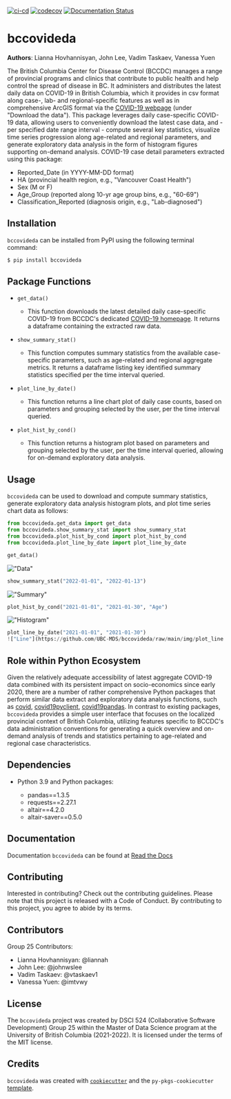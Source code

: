 [![ci-cd](https://github.com/UBC-MDS/bccovideda/actions/workflows/ci-cd.yml/badge.svg)](https://github.com/UBC-MDS/bccovideda/actions/workflows/ci-cd.yml)
[![codecov](https://codecov.io/github/UBC-MDS/bccovideda/branch/main/graph/badge.svg)](https://codecov.io/github/UBC-MDS/bccovideda)
[![Documentation Status](https://readthedocs.org/projects/bccovideda/badge/?version=latest)](https://bccovideda.readthedocs.io/en/latest/?badge=latest)
# bccovideda

**Authors**:  Lianna Hovhannisyan, John Lee, Vadim Taskaev, Vanessa Yuen

The British Columbia Center for Disease Control (BCCDC) manages a range of provincial programs and clinics that contribute to public health and help control the spread of disease in BC. It administers and distributes the latest daily data on COVID-19 in British Columbia, which it provides in csv format along case-, lab- and regional-specific features as well as in comprehensive ArcGIS format via the [COVID-19 webpage](http://www.bccdc.ca/health-info/diseases-conditions/covid-19/data) (under "Download the data"). This package leverages daily case-specific COVID-19 data, allowing users to conveniently download the latest case data, and - per specified date range interval - compute several key statistics, visualize time series progression along age-related and regional parameters, and generate exploratory data analysis in the form of histogram figures supporting on-demand analysis. COVID-19 case detail parameters extracted using this package: 
- Reported_Date (in YYYY-MM-DD format)
- HA (provincial health region, e.g., "Vancouver Coast Health")
- Sex (M or F)
- Age_Group (reported along 10-yr age group bins, e.g., "60-69")
- Classification_Reported (diagnosis origin, e.g., "Lab-diagnosed")

## Installation

`bccovideda` can be installed from PyPI using the following terminal command:
```bash
$ pip install bccovideda
```

## Package Functions 

- `get_data()`
  - This function downloads the latest detailed daily case-specific COVID-19 from BCCDC's dedicated [COVID-19 homepage](http://www.bccdc.ca/health-info/diseases-conditions/covid-19/data). It returns a dataframe containing the extracted raw data. 

- `show_summary_stat()`
  - This function computes summary statistics from the available case-specific parameters, such as age-related and regional aggregate metrics. It returns a dataframe listing key identified summary statistics specified per the time interval queried. 

- `plot_line_by_date()`
  - This function returns a line chart plot of daily case counts, based on parameters and grouping selected by the user, per the time interval queried.

- `plot_hist_by_cond()`
  - This function returns a histogram plot based on parameters and grouping selected by the user, per the time interval queried, allowing for on-demand exploratory data analysis. 


## Usage

`bccovideda` can be used to download and compute summary statistics, generate exploratory data analysis histogram plots, and plot time series chart data as follows:
```python
from bccovideda.get_data import get_data
from bccovideda.show_summary_stat import show_summary_stat
from bccovideda.plot_hist_by_cond import plot_hist_by_cond
from bccovideda.plot_line_by_date import plot_line_by_date
```

```python
get_data()
```

!["Data"](https://github.com/UBC-MDS/bccovideda/raw/main/img/data.png)

```python
show_summary_stat("2022-01-01", "2022-01-13")
```

!["Summary"](https://github.com/UBC-MDS/bccovideda/raw/main/img/summary.png)

```python
plot_hist_by_cond("2021-01-01", "2021-01-30", "Age")
```

!["Histogram"](https://github.com/UBC-MDS/bccovideda/raw/main/img/plot_histogram.png)


```python
plot_line_by_date("2021-01-01", "2021-01-30")
!["Line"](https://github.com/UBC-MDS/bccovideda/raw/main/img/plot_line.png)
```

## Role within Python Ecosystem

Given the relatively adequate accessibility of latest aggregate COVID-19 data combined with its persistent impact on socio-economics since early 2020, there are a number of rather comprehensive Python packages that perform similar data extract and exploratory data analysis functions, such as [covid](https://pypi.org/project/covid/), [covid19pyclient](https://pypi.org/project/covid19pyclient/), [covid19pandas](https://github.com/PayneLab/covid19pandas). In contrast to existing packages, `bccovideda` provides a simple user interface that  focuses on the localized provincial context of British Columbia, utilizing features specific to BCCDC's data administration conventions for generating a quick overview and on-demand analysis of trends and statistics pertaining to age-related and regional case characteristics.

## Dependencies

-   Python 3.9 and Python packages:

    -   pandas==1.3.5
    -   requests==2.27.1
    -   altair==4.2.0
    -   altair-saver==0.5.0

## Documentation

Documentation `bccovideda` can be found at [Read the Docs](https://bccovideda.readthedocs.io)

## Contributing

Interested in contributing? Check out the contributing guidelines. Please note that this project is released with a Code of Conduct. By contributing to this project, you agree to abide by its terms.

## Contributors

Group 25 Contributors:
- Lianna Hovhannisyan: @liannah
- John Lee: @johnwslee
- Vadim Taskaev: @vtaskaev1
- Vanessa Yuen: @imtvwy

## License

The `bccovideda` project was created by DSCI 524 (Collaborative Software Development) Group 25 within the Master of Data Science program at the University of British Columbia (2021-2022). It is licensed under the terms of the MIT license.

## Credits

`bccovideda` was created with [`cookiecutter`](https://cookiecutter.readthedocs.io/en/latest/) and the `py-pkgs-cookiecutter` [template](https://github.com/py-pkgs/py-pkgs-cookiecutter).

